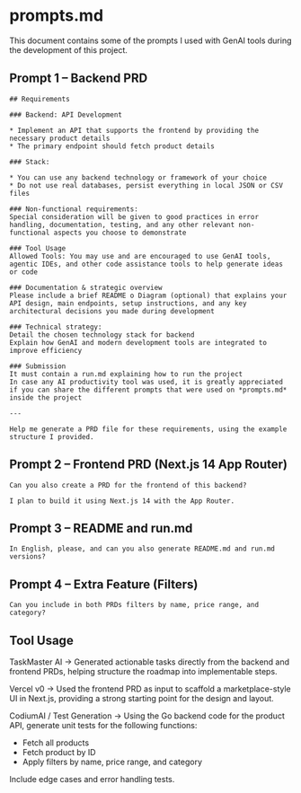 
# prompts.md

This document contains some of the prompts I used with GenAI tools during the development of this project.

## Prompt 1 – Backend PRD
```
## Requirements

### Backend: API Development

* Implement an API that supports the frontend by providing the necessary product details
* The primary endpoint should fetch product details

### Stack:

* You can use any backend technology or framework of your choice
* Do not use real databases, persist everything in local JSON or CSV files

### Non-functional requirements:
Special consideration will be given to good practices in error handling, documentation, testing, and any other relevant non-functional aspects you choose to demonstrate

### Tool Usage
Allowed Tools: You may use and are encouraged to use GenAI tools, agentic IDEs, and other code assistance tools to help generate ideas or code

### Documentation & strategic overview
Please include a brief README o Diagram (optional) that explains your API design, main endpoints, setup instructions, and any key architectural decisions you made during development

### Technical strategy:
Detail the chosen technology stack for backend
Explain how GenAI and modern development tools are integrated to improve efficiency

### Submission
It must contain a run.md explaining how to run the project
In case any AI productivity tool was used, it is greatly appreciated if you can share the different prompts that were used on *prompts.md* inside the project

---

Help me generate a PRD file for these requirements, using the example structure I provided.
```

## Prompt 2 – Frontend PRD (Next.js 14 App Router)
```
Can you also create a PRD for the frontend of this backend?

I plan to build it using Next.js 14 with the App Router.
```

## Prompt 3 – README and run.md
```
In English, please, and can you also generate README.md and run.md versions?
```

## Prompt 4 – Extra Feature (Filters)
```
Can you include in both PRDs filters by name, price range, and category?
```

## Tool Usage

TaskMaster AI → Generated actionable tasks directly from the backend and frontend PRDs, helping structure the roadmap into implementable steps.

Vercel v0 → Used the frontend PRD as input to scaffold a marketplace-style UI in Next.js, providing a strong starting point for the design and layout.

CodiumAI / Test Generation → Using the Go backend code for the product API, generate unit tests for the following functions:
- Fetch all products
- Fetch product by ID
- Apply filters by name, price range, and category

Include edge cases and error handling tests.

